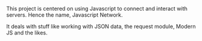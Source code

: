 This project is centered on using Javascript to connect and interact with servers. Hence the name, Javascript Network.

It deals with stuff like working with JSON data, the request module, Modern JS and the likes.